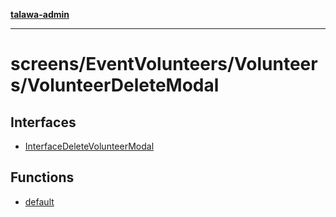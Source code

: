 [**talawa-admin**](../../../../README.md)

***

# screens/EventVolunteers/Volunteers/VolunteerDeleteModal

## Interfaces

- [InterfaceDeleteVolunteerModal](interfaces/InterfaceDeleteVolunteerModal.md)

## Functions

- [default](functions/default.md)
